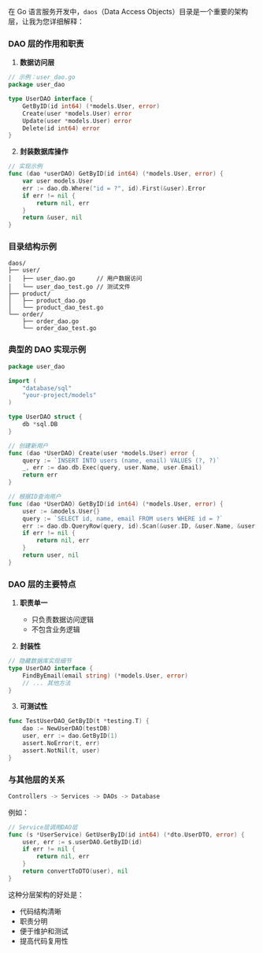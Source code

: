 在 Go 语言服务开发中，`daos`（Data Access Objects）目录是一个重要的架构层，让我为您详细解释：

### DAO 层的作用和职责

1. **数据访问层**

```go
// 示例：user_dao.go
package user_dao

type UserDAO interface {
    GetByID(id int64) (*models.User, error)
    Create(user *models.User) error
    Update(user *models.User) error
    Delete(id int64) error
}
```

2. **封装数据库操作**

```go
// 实现示例
func (dao *userDAO) GetByID(id int64) (*models.User, error) {
    var user models.User
    err := dao.db.Where("id = ?", id).First(&user).Error
    if err != nil {
        return nil, err
    }
    return &user, nil
}
```

### 目录结构示例

```
daos/
├── user/
│   ├── user_dao.go      // 用户数据访问
│   └── user_dao_test.go // 测试文件
├── product/
│   ├── product_dao.go
│   └── product_dao_test.go
└── order/
    ├── order_dao.go
    └── order_dao_test.go
```

### 典型的 DAO 实现示例

```go:daos/user/user_dao.go
package user_dao

import (
    "database/sql"
    "your-project/models"
)

type UserDAO struct {
    db *sql.DB
}

// 创建新用户
func (dao *UserDAO) Create(user *models.User) error {
    query := `INSERT INTO users (name, email) VALUES (?, ?)`
    _, err := dao.db.Exec(query, user.Name, user.Email)
    return err
}

// 根据ID查询用户
func (dao *UserDAO) GetByID(id int64) (*models.User, error) {
    user := &models.User{}
    query := `SELECT id, name, email FROM users WHERE id = ?`
    err := dao.db.QueryRow(query, id).Scan(&user.ID, &user.Name, &user.Email)
    if err != nil {
        return nil, err
    }
    return user, nil
}
```

### DAO 层的主要特点

1. **职责单一**

   - 只负责数据访问逻辑
   - 不包含业务逻辑

2. **封装性**

```go
// 隐藏数据库实现细节
type UserDAO interface {
    FindByEmail(email string) (*models.User, error)
    // ... 其他方法
}
```

3. **可测试性**

```go:daos/user/user_dao_test.go
func TestUserDAO_GetByID(t *testing.T) {
    dao := NewUserDAO(testDB)
    user, err := dao.GetByID(1)
    assert.NoError(t, err)
    assert.NotNil(t, user)
}
```

### 与其他层的关系

```go
Controllers -> Services -> DAOs -> Database
```

例如：

```go
// Service层调用DAO层
func (s *UserService) GetUserByID(id int64) (*dto.UserDTO, error) {
    user, err := s.userDAO.GetByID(id)
    if err != nil {
        return nil, err
    }
    return convertToDTO(user), nil
}
```

这种分层架构的好处是：

- 代码结构清晰
- 职责分明
- 便于维护和测试
- 提高代码复用性
